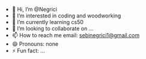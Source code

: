 - 👋 Hi, I’m @Negrici
- 👀 I’m interested in coding and woodworking
- 🌱 I’m currently learning cs50
- 💞️ I’m looking to collaborate on ...
- 📫 How to reach me email: sebinegrici1@gmail.com
- 😄 Pronouns: none
- ⚡ Fun fact: ...

<!---
Negrici/Negrici is a ✨ special ✨ repository because its `README.md` (this file) appears on your GitHub profile.
You can click the Preview link to take a look at your changes.
--->
